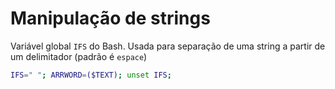 # Manipulação de strings

Variável global `IFS` do Bash. Usada para separação de uma string a partir de um delimitador (padrão é `espace`)

```bash
IFS=" "; ARRWORD=($TEXT); unset IFS;
```